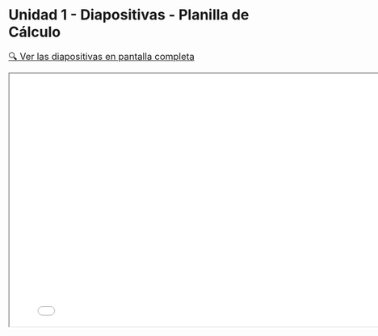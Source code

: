 # Unidad 1 - Diapositivas - Planilla de Cálculo 

<p><a href="clase_1.pdf" target="_blank" style="font-size: 18px;">🔍 Ver las diapositivas en pantalla completa</a></p>
<iframe src="clase_1.pdf" width="800" height="500"></iframe>